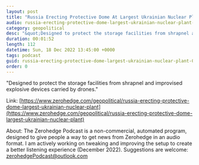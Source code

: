 ```yaml
---
layout: post
title: "Russia Erecting Protective Dome At Largest Ukrainian Nuclear Plant"
audio: russia-erecting-protective-dome-largest-ukrainian-nuclear-plant-0
category: geopolitical
desc: "&quot;Designed to protect the storage facilities from shrapnel and improvised explosive devices carried by drones.&quot;"
duration: 00:01:52
length: 112
datetime: Sun, 18 Dec 2022 13:45:00 +0000
tags: podcast
guid: russia-erecting-protective-dome-largest-ukrainian-nuclear-plant-0
order: 0
---
```

&quot;Designed to protect the storage facilities from shrapnel and improvised explosive devices carried by drones.&quot;

Link: [https://www.zerohedge.com/geopolitical/russia-erecting-protective-dome-largest-ukrainian-nuclear-plant](https://www.zerohedge.com/geopolitical/russia-erecting-protective-dome-largest-ukrainian-nuclear-plant)

About: The Zerohedge Podcast is a non-commercial, automated program, designed to give people a way to get news from Zerohedge in an audio format.  I am actively working on tweaking and improving the setup to create a better listening experience (December 2022).  Suggestions are welcome: [zerohedgePodcast@outlook.com](mailto:zerohedgePodcast@outlook.com)